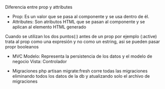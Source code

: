 Diferencia entre prop y attributes
- Prop: Es un valor que se pasa al componente y se usa dentro de él.
- Attributes: Son atributos HTML que se pasan al componente y se aplican al elemento HTML generado

Cuando se utilizan los dos puntos(:) antes de un prop por ejemplo (:active) trata al prop como una expresión y no como un estring, asi se pueden pasar propr booleanos

- MVC
Modelo: Representa la persistencia de los datos y el modelo de negocio
Vista:
Controlador

- Migraciones
php artisan migrate:fresh corre todas las migraciones eliminando todos los datos de la db y atualizando solo el archivo de migraciones
